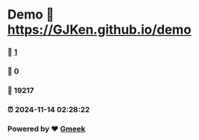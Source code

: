 # Demo :link: https://GJKen.github.io/demo 
### :page_facing_up: [1](https://GJKen.github.io/demo/tag.html) 
### :speech_balloon: 0 
### :hibiscus: 19217 
### :alarm_clock: 2024-11-14 02:28:22 
### Powered by :heart: [Gmeek](https://github.com/Meekdai/Gmeek)
